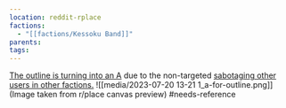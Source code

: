 ```yaml
---
location: reddit-rplace
factions:
  - "[[factions/Kessoku Band]]"
parents: 
tags: 
---
```

[The outline is turning into an A](https://discord.com/channels/1093664259273130084/1131230952119615600/1131576497048662106) due to the non-targeted [sabotaging other users in other factions.](https://discord.com/channels/1093664259273130084/1131230952119615600/1131577051036524624)
![[media/2023-07-20 13-21 1_a-for-outline.png]]
(Image taken from r/place canvas preview)
#needs-reference
